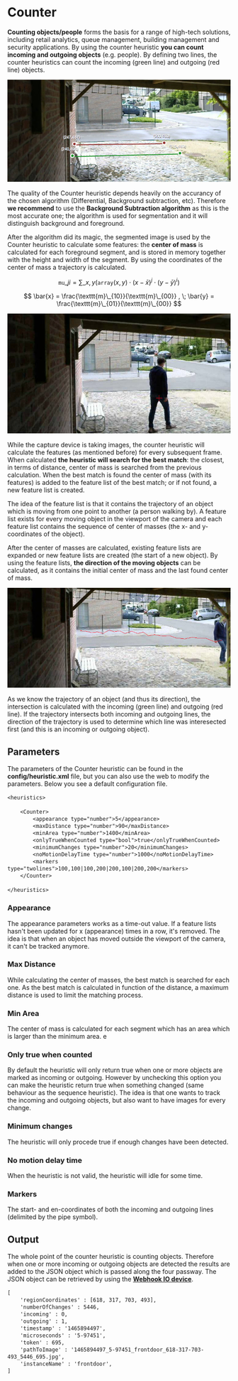 # Counter

**Counting objects/people** forms the basis for a range of high-tech solutions, including retail analytics, queue management, building management and security applications. By using the counter heuristic **you can count incoming and outgoing objects** (e.g. people). By defining two lines, the counter heuristics can count the incoming (green line) and outgoing (red line) objects.

![Counter heuristic](2_counter-heuristic.png)

The quality of the Counter heuristic depends heavily on the accurancy of the chosen algorithm (Differential, Background subtraction, etc). Therefore **we recommend** to use the **Background Subtraction algorithm** as this is the most accurate one; the algorithm is used for segmentation and it will distinguish background and foreground. 

After the algorithm did its magic, the segmented image is used by the Counter heuristic to calculate some features: the **center of mass** is calculated for each foreground segment, and is stored in memory together with the height and width of the segment. By using the coordinates of the center of mass a trajectory is calculated.

$$ \texttt{mu} \_{ji}= \sum \_{x,y}  \left ( \texttt{array} (x,y)  \cdot (x -  \bar{x} )^j  \cdot (y -  \bar{y} )^i \right ) $$

$$ \bar{x} = \frac{\texttt{m}\_{10}}{\texttt{m}\_{00}} , \; \bar{y} = \frac{\texttt{m}\_{01}}{\texttt{m}\_{00}} $$

![Center of mass](2_counter-heuristic-center-of-mass.png)

While the capture device is taking images, the counter heuristic will calculate the features (as mentioned before) for every subsequent frame. When calculated **the heuristic will search for the best match**: the closest, in terms of distance, center of mass is searched from the previous calculation. When the best match is found the center of mass (with its features) is added to the feature list of the best match; or if not found, a new feature list is created.


The idea of the feature list is that it contains the trajectory of an object which is moving from one point to another (a person walking by). A feature list exists for every moving object in the viewport of the camera and each feature list contains the sequence of center of masses (the x- and y-coordinates of the object).

After the center of masses are calculated, existing feature lists are expanded or new feature lists are created (the start of a new object). By using the feature lists, **the direction of the moving objects** can be calculated, as it contains the initial center of mass and the last found center of mass. 

![Trajectory](2_counter-heuristic-trajectory.png)

As we know the trajectory of an object (and thus its direction), the intersection is calculated with the incoming (green line) and outgoing (red line). If the trajectory intersects both incoming and outgoing lines, the direction of the trajectory is used to determine which line was interesected first (and this is an incoming or outgoing object).

## Parameters

The parameters of the Counter heuristic can be found in the **config/heuristic.xml** file, but you can also use the web to modify the parameters. Below you see a default configuration file.
	
	<heuristics>
	    
		<Counter>
		    <appearance type="number">5</appearance>
		    <maxDistance type="number">90</maxDistance>
		    <minArea type="number">1400</minArea>
		    <onlyTrueWhenCounted type="bool">true</onlyTrueWhenCounted>
		    <minimumChanges type="number">20</minimumChanges>
	        <noMotionDelayTime type="number">1000</noMotionDelayTime>
			<markers type="twolines">100,100|100,200|200,100|200,200</markers>
		</Counter>

	</heuristics>

### Appearance

The appearance parameters works as a time-out value. If a feature lists hasn't been updated for x (appearance) times in a row, it's removed. The idea is that when an object has moved outside the viewport of the camera, it can't be tracked anymore.

### Max Distance

While calculating the center of masses, the best match is searched for each one. As the best match is calculated in function of the distance, a maximum distance is used to limit the matching process.

### Min Area

The center of mass is calculated for each segment which has an area which is larger than the minimum area.
e
### Only true when counted

By default the heuristic will only return true when one or more objects are marked as incoming or outgoing. However by unchecking this option you can make the heuristic return true when something changed (same behaviour as the sequence heuristic). The idea is that one wants to track the incoming and outgoing objects, but also want to have images for every change.

### Minimum changes

The heuristic will only procede true if enough changes have been detected.

### No motion delay time

When the heuristic is not valid, the heuristic will idle for some time.

### Markers

The start- and en-coordinates of both the incoming and outgoing lines (delimited by the pipe symbol).

## Output

The whole point of the counter heuristic is counting objects. Therefore when one or more incoming or outgoing objects are detected the results are added to the JSON object which is passed along the four passway. The JSON object can be retrieved by using the [**Webhook IO device**](/machinery/Outputs/webhook).

	[
 		'regionCoordinates' : [618, 317, 703, 493],
  		'numberOfChanges' : 5446,
  		'incoming' : 0,
  		'outgoing' : 1,
  		'timestamp' : '1465894497',
  		'microseconds' : '5-97451',
  		'token' : 695,
  		'pathToImage' : '1465894497_5-97451_frontdoor_618-317-703-493_5446_695.jpg',
  		'instanceName' : 'frontdoor',
	]